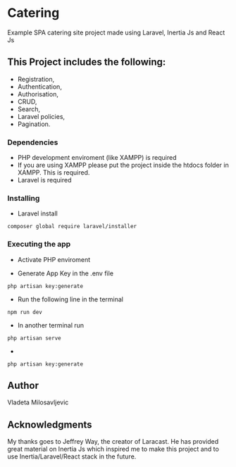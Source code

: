 # Catering

Example SPA catering site project made using Laravel, Inertia Js and React Js


## This Project includes the following:

* Registration,
* Authentication,
* Authorisation,
* CRUD,
* Search,
* Laravel policies,
* Pagination.

### Dependencies

* PHP development enviroment (like XAMPP) is required
* If you are using XAMPP please put the project inside the htdocs folder in XAMPP. This is required.
* Laravel is required

### Installing

* Laravel install

```
composer global require laravel/installer
```


### Executing the app

* Activate PHP enviroment
  
* Generate App Key in the .env file
```
php artisan key:generate
```

* Run the following line in the terminal
```
npm run dev
```
* In another terminal run

```
php artisan serve
```
*
```
php artisan key:generate
```

## Author

Vladeta Milosavljevic



## Acknowledgments

My thanks goes to Jeffrey Way, the creator of Laracast. He has provided great material on Inertia Js which inspired me to make this project and to use Inertia/Laravel/React stack in the future.
